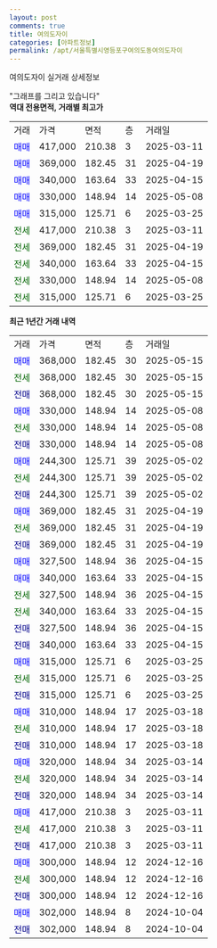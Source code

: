 ```yaml
---
layout: post
comments: true
title: 여의도자이
categories: [아파트정보]
permalink: /apt/서울특별시영등포구여의도동여의도자이
---
```


여의도자이 실거래 상세정보

<script type="text/javascript">
  google.charts.load('current', {'packages':['line', 'corechart']});
  google.charts.setOnLoadCallback(drawChart);

  function drawChart() {
    var data = new google.visualization.DataTable();
    data.addColumn('date', '거래일');
    data.addColumn('number', "매매");
    data.addColumn('number', "전세");
    data.addColumn('number', "전매");

    data.addRows([[new Date(Date.parse("2025-05-15")), 368000, null, null], [new Date(Date.parse("2025-05-15")), null, 368000, null], [new Date(Date.parse("2025-05-15")), null, null, 368000], [new Date(Date.parse("2025-05-08")), 330000, null, null], [new Date(Date.parse("2025-05-08")), null, 330000, null], [new Date(Date.parse("2025-05-08")), null, null, 330000], [new Date(Date.parse("2025-05-02")), 244300, null, null], [new Date(Date.parse("2025-05-02")), null, 244300, null], [new Date(Date.parse("2025-05-02")), null, null, 244300], [new Date(Date.parse("2025-04-19")), 369000, null, null], [new Date(Date.parse("2025-04-19")), null, 369000, null], [new Date(Date.parse("2025-04-19")), null, null, 369000], [new Date(Date.parse("2025-04-15")), 327500, null, null], [new Date(Date.parse("2025-04-15")), 340000, null, null], [new Date(Date.parse("2025-04-15")), null, 327500, null], [new Date(Date.parse("2025-04-15")), null, 340000, null], [new Date(Date.parse("2025-04-15")), null, null, 327500], [new Date(Date.parse("2025-04-15")), null, null, 340000], [new Date(Date.parse("2025-03-25")), 315000, null, null], [new Date(Date.parse("2025-03-25")), null, 315000, null], [new Date(Date.parse("2025-03-25")), null, null, 315000], [new Date(Date.parse("2025-03-18")), 310000, null, null], [new Date(Date.parse("2025-03-18")), null, 310000, null], [new Date(Date.parse("2025-03-18")), null, null, 310000], [new Date(Date.parse("2025-03-14")), 320000, null, null], [new Date(Date.parse("2025-03-14")), null, 320000, null], [new Date(Date.parse("2025-03-14")), null, null, 320000], [new Date(Date.parse("2025-03-11")), 417000, null, null], [new Date(Date.parse("2025-03-11")), null, 417000, null], [new Date(Date.parse("2025-03-11")), null, null, 417000], [new Date(Date.parse("2024-12-16")), 300000, null, null], [new Date(Date.parse("2024-12-16")), null, 300000, null], [new Date(Date.parse("2024-12-16")), null, null, 300000], [new Date(Date.parse("2024-10-04")), 302000, null, null], [new Date(Date.parse("2024-10-04")), null, null, 302000]]);

    var options = {
      hAxis: {
        format: 'yyyy/MM/dd'
      },    
      lineWidth: 0,
      pointsVisible: true,    
      title: '최근 1년간 유형별 실거래가 분포',
      legend: { position: 'bottom' }
    };

    var formatter = new google.visualization.NumberFormat({pattern:'###,###'} );
    formatter.format(data, 1);
    formatter.format(data, 2);
    
    setTimeout(function() {
        var chart = new google.visualization.LineChart(document.getElementById('columnchart_material'));
        chart.draw(data, (options));
        document.getElementById('loading').style.display = 'none';
    }, 200);
  }
</script>


<div id="loading" style="z-index:20; display: block; margin-left: 0px">"그래프를 그리고 있습니다"</div>
<div id="columnchart_material" style="width: 95%; margin-left: 0px; display: block"></div>
<!-- contents start -->
<b>역대 전용면적, 거래별 최고가</b>
<table class="sortable">
    <tr>
      <td>거래</td>
      <td>가격</td>
      <td>면적</td>
      <td>층</td>
      <td>거래일</td>
    </tr>
        <tr>
          <td><a style="color: blue">매매</a></td>
          <td>417,000</td>
          <td>210.38</td>
          <td>3</td>
          <td>2025-03-11</td>
        </tr>            <tr>
          <td><a style="color: blue">매매</a></td>
          <td>369,000</td>
          <td>182.45</td>
          <td>31</td>
          <td>2025-04-19</td>
        </tr>            <tr>
          <td><a style="color: blue">매매</a></td>
          <td>340,000</td>
          <td>163.64</td>
          <td>33</td>
          <td>2025-04-15</td>
        </tr>            <tr>
          <td><a style="color: blue">매매</a></td>
          <td>330,000</td>
          <td>148.94</td>
          <td>14</td>
          <td>2025-05-08</td>
        </tr>            <tr>
          <td><a style="color: blue">매매</a></td>
          <td>315,000</td>
          <td>125.71</td>
          <td>6</td>
          <td>2025-03-25</td>
        </tr>        
        <tr>
              <td><a style="color: darkgreen">전세</a></td>
              <td>417,000</td>
              <td>210.38</td>
              <td>3</td>
              <td>2025-03-11</td>
            </tr>            <tr>
              <td><a style="color: darkgreen">전세</a></td>
              <td>369,000</td>
              <td>182.45</td>
              <td>31</td>
              <td>2025-04-19</td>
            </tr>            <tr>
              <td><a style="color: darkgreen">전세</a></td>
              <td>340,000</td>
              <td>163.64</td>
              <td>33</td>
              <td>2025-04-15</td>
            </tr>            <tr>
              <td><a style="color: darkgreen">전세</a></td>
              <td>330,000</td>
              <td>148.94</td>
              <td>14</td>
              <td>2025-05-08</td>
            </tr>            <tr>
              <td><a style="color: darkgreen">전세</a></td>
              <td>315,000</td>
              <td>125.71</td>
              <td>6</td>
              <td>2025-03-25</td>
            </tr>        
    
</table>

<b>최근 1년간 거래 내역</b>

<table class="sortable">
    <tr>
      <td>거래</td>
      <td>가격</td>
      <td>면적</td>
      <td>층</td>
      <td>거래일</td>
    </tr>
    <tr>
      <td><a style="color: blue">매매</a></td>
      <td>368,000</td>
      <td>182.45</td>
      <td>30</td>
      <td>2025-05-15</td>
    </tr>          <tr>
      <td><a style="color: darkgreen">전세</a></td>
      <td>368,000</td>
      <td>182.45</td>
      <td>30</td>
      <td>2025-05-15</td>
    </tr>          <tr>
      <td><a style="color: darkblue">전매</a></td>
      <td>368,000</td>
      <td>182.45</td>
      <td>30</td>
      <td>2025-05-15</td>
    </tr>          <tr>
      <td><a style="color: blue">매매</a></td>
      <td>330,000</td>
      <td>148.94</td>
      <td>14</td>
      <td>2025-05-08</td>
    </tr>          <tr>
      <td><a style="color: darkgreen">전세</a></td>
      <td>330,000</td>
      <td>148.94</td>
      <td>14</td>
      <td>2025-05-08</td>
    </tr>          <tr>
      <td><a style="color: darkblue">전매</a></td>
      <td>330,000</td>
      <td>148.94</td>
      <td>14</td>
      <td>2025-05-08</td>
    </tr>          <tr>
      <td><a style="color: blue">매매</a></td>
      <td>244,300</td>
      <td>125.71</td>
      <td>39</td>
      <td>2025-05-02</td>
    </tr>          <tr>
      <td><a style="color: darkgreen">전세</a></td>
      <td>244,300</td>
      <td>125.71</td>
      <td>39</td>
      <td>2025-05-02</td>
    </tr>          <tr>
      <td><a style="color: darkblue">전매</a></td>
      <td>244,300</td>
      <td>125.71</td>
      <td>39</td>
      <td>2025-05-02</td>
    </tr>          <tr>
      <td><a style="color: blue">매매</a></td>
      <td>369,000</td>
      <td>182.45</td>
      <td>31</td>
      <td>2025-04-19</td>
    </tr>          <tr>
      <td><a style="color: darkgreen">전세</a></td>
      <td>369,000</td>
      <td>182.45</td>
      <td>31</td>
      <td>2025-04-19</td>
    </tr>          <tr>
      <td><a style="color: darkblue">전매</a></td>
      <td>369,000</td>
      <td>182.45</td>
      <td>31</td>
      <td>2025-04-19</td>
    </tr>          <tr>
      <td><a style="color: blue">매매</a></td>
      <td>327,500</td>
      <td>148.94</td>
      <td>36</td>
      <td>2025-04-15</td>
    </tr>          <tr>
      <td><a style="color: blue">매매</a></td>
      <td>340,000</td>
      <td>163.64</td>
      <td>33</td>
      <td>2025-04-15</td>
    </tr>          <tr>
      <td><a style="color: darkgreen">전세</a></td>
      <td>327,500</td>
      <td>148.94</td>
      <td>36</td>
      <td>2025-04-15</td>
    </tr>          <tr>
      <td><a style="color: darkgreen">전세</a></td>
      <td>340,000</td>
      <td>163.64</td>
      <td>33</td>
      <td>2025-04-15</td>
    </tr>          <tr>
      <td><a style="color: darkblue">전매</a></td>
      <td>327,500</td>
      <td>148.94</td>
      <td>36</td>
      <td>2025-04-15</td>
    </tr>          <tr>
      <td><a style="color: darkblue">전매</a></td>
      <td>340,000</td>
      <td>163.64</td>
      <td>33</td>
      <td>2025-04-15</td>
    </tr>          <tr>
      <td><a style="color: blue">매매</a></td>
      <td>315,000</td>
      <td>125.71</td>
      <td>6</td>
      <td>2025-03-25</td>
    </tr>          <tr>
      <td><a style="color: darkgreen">전세</a></td>
      <td>315,000</td>
      <td>125.71</td>
      <td>6</td>
      <td>2025-03-25</td>
    </tr>          <tr>
      <td><a style="color: darkblue">전매</a></td>
      <td>315,000</td>
      <td>125.71</td>
      <td>6</td>
      <td>2025-03-25</td>
    </tr>          <tr>
      <td><a style="color: blue">매매</a></td>
      <td>310,000</td>
      <td>148.94</td>
      <td>17</td>
      <td>2025-03-18</td>
    </tr>          <tr>
      <td><a style="color: darkgreen">전세</a></td>
      <td>310,000</td>
      <td>148.94</td>
      <td>17</td>
      <td>2025-03-18</td>
    </tr>          <tr>
      <td><a style="color: darkblue">전매</a></td>
      <td>310,000</td>
      <td>148.94</td>
      <td>17</td>
      <td>2025-03-18</td>
    </tr>          <tr>
      <td><a style="color: blue">매매</a></td>
      <td>320,000</td>
      <td>148.94</td>
      <td>34</td>
      <td>2025-03-14</td>
    </tr>          <tr>
      <td><a style="color: darkgreen">전세</a></td>
      <td>320,000</td>
      <td>148.94</td>
      <td>34</td>
      <td>2025-03-14</td>
    </tr>          <tr>
      <td><a style="color: darkblue">전매</a></td>
      <td>320,000</td>
      <td>148.94</td>
      <td>34</td>
      <td>2025-03-14</td>
    </tr>          <tr>
      <td><a style="color: blue">매매</a></td>
      <td>417,000</td>
      <td>210.38</td>
      <td>3</td>
      <td>2025-03-11</td>
    </tr>          <tr>
      <td><a style="color: darkgreen">전세</a></td>
      <td>417,000</td>
      <td>210.38</td>
      <td>3</td>
      <td>2025-03-11</td>
    </tr>          <tr>
      <td><a style="color: darkblue">전매</a></td>
      <td>417,000</td>
      <td>210.38</td>
      <td>3</td>
      <td>2025-03-11</td>
    </tr>          <tr>
      <td><a style="color: blue">매매</a></td>
      <td>300,000</td>
      <td>148.94</td>
      <td>12</td>
      <td>2024-12-16</td>
    </tr>          <tr>
      <td><a style="color: darkgreen">전세</a></td>
      <td>300,000</td>
      <td>148.94</td>
      <td>12</td>
      <td>2024-12-16</td>
    </tr>          <tr>
      <td><a style="color: darkblue">전매</a></td>
      <td>300,000</td>
      <td>148.94</td>
      <td>12</td>
      <td>2024-12-16</td>
    </tr>          <tr>
      <td><a style="color: blue">매매</a></td>
      <td>302,000</td>
      <td>148.94</td>
      <td>8</td>
      <td>2024-10-04</td>
    </tr>          <tr>
      <td><a style="color: darkblue">전매</a></td>
      <td>302,000</td>
      <td>148.94</td>
      <td>8</td>
      <td>2024-10-04</td>
    </tr>      </table>
<!-- contents end -->    

